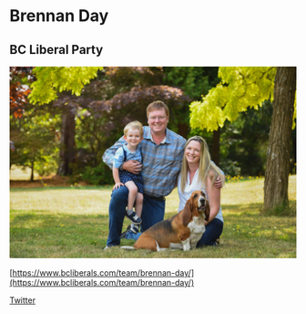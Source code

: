 # Brennan Day

## BC Liberal Party

![Photo of Brennan Day](images/image3.png)

[https://www.bcliberals.com/team/brennan-day/](https://www.bcliberals.com/team/brennan-day/)

[Twitter](https://twitter.com/daycomoxvalley)
